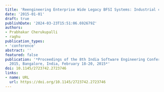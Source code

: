 ```yaml
---
title: 'Reengineering Enterprise Wide Legacy BFSI Systems: Industrial case study'
date: '2015-01-01'
draft: true
publishDate: '2024-03-23T15:51:06.692679Z'
authors:
- Prabhakar Cherukupalli
- raghu
publication_types:
- 'conference'
abstract: ''
featured: false
publication: '*Proceedings of the 8th India Software Engineering Conference, ISEC
  2015, Bangalore, India, February 18-20, 2015*'
doi: 10.1145/2723742.2723746
links:
- name: URL
  url: https://doi.org/10.1145/2723742.2723746
---
```


